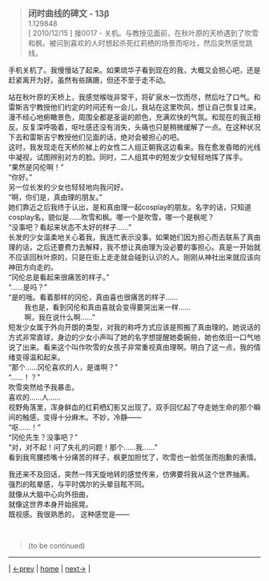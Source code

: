 > <big> **闭时曲线的碑文 - 13β** </big>  
> 1.129848  
> [ 2010/12/15 ] 接0017 - 关机。与教授见面前，在秋叶原的天桥遇到了吹雪和枫。被问到喜欢的人时想起杀死红莉栖的场景而呕吐，然后突然感觉跳线。

手机关机了。我慢慢站了起来。如果琉华子看到现在的我，大概又会担心吧，还是赶紧离开为好。虽然有些蹒跚，但还不至于走不动。  

站在秋叶原的天桥上，我感觉喉咙非常干，将矿泉水一饮而尽，然后吐了口气。和雷斯吉宁教授他们约定的时间还有一会儿，我站在这里吹风，想让自己恢复过来。漫不经心地俯瞰景色，周围全都是圣诞的颜色，充满欢快的气氛。和现在的我正相反。反复深呼吸着，呕吐感还没有消失，头痛也只是稍微缓解了一点。在这种状况下去和雷斯吉宁教授他们见面的话，绝对会被担心的吧。  
这时，我发现走在天桥阶梯上的女性二人组正朝我这边看来。我在愈发昏暗的光线中凝视，试图辨别对方的脸。同时，二人组其中的短发少女轻轻地挥了挥手。  
“果然是冈伦啊！”  
“你好。”  
另一位长发的少女也轻轻地向我问好。  
“啊，你们是，真由理的朋友。”  
她们靠近之后我终于认出，是和真由理一起cosplay的朋友。名字的话，只知道cosplay名，貌似是……吹雪和枫。哪一个是吹雪，哪一个是枫呢？  
“没事吧？看起来状态不太好的样子……”  
长发的少女温柔地关心着我，我连忙表示没事。如果她们因为担心而去联系了真由理的话，之后还要费力去解释，我不想让真由理为没必要的事担心。真是一开始就不应该回秋叶原的，只是在街上走走就会碰到认识的人。刚刚从神社出来就应该向神田方向走的。  
“冈伦总是看起来很痛苦的样子。”  
“……是吗？”  
“是的哦。看着那样的冈伦，真由喜也很痛苦的样子……  
&emsp;&emsp; 我也是，看到冈伦和真由喜就会变得要哭出来一样……  
&emsp;&emsp; 啊，我在说什么啊……”  
短发少女属于外向开朗的类型，对我的称呼方式应该是照搬了真由理的。她说话的方式非常直球，身边的少女小声叫了她的名字想提醒她委婉些，她也依旧一口气地说了出来。看来这个叫作吹雪的女孩子非常重视真由理啊。明白了这一点，我的情绪变得温和起来。  
“那个……冈伦喜欢的人，是谁啊？”  
“……！？”  
吹雪突然给予我暴击。  
喜欢的……人……  
视野角落里，浑身鲜血的红莉栖幻影又出现了。双手回忆起了夺走她生命的那个瞬间的触感，变得十分麻木。不妙，冷静——  
“呕……！”  
“冈伦先生？没事吧？”  
“对，对不起！问了失礼的问题！那个……我……”  
看到我弯腰捂嘴十分痛苦的样子，枫更加担忧了，吹雪也一脸慌张而抱歉的表情。  

我还来不及回话，突然一阵天旋地转的感觉传来，仿佛要将我从这个世界抽离。  
强烈的眩晕感，与平时偶尔的头晕目眩不同。  
就像从大脑中心向外扭曲，  
就像这世界本身开始摇晃。  
既视感。我很熟悉的，
这种感觉是——  


<br/>

> (to be continued)
---

| [←prev](./0017) | [home](../../) | [next→](./0051) |

